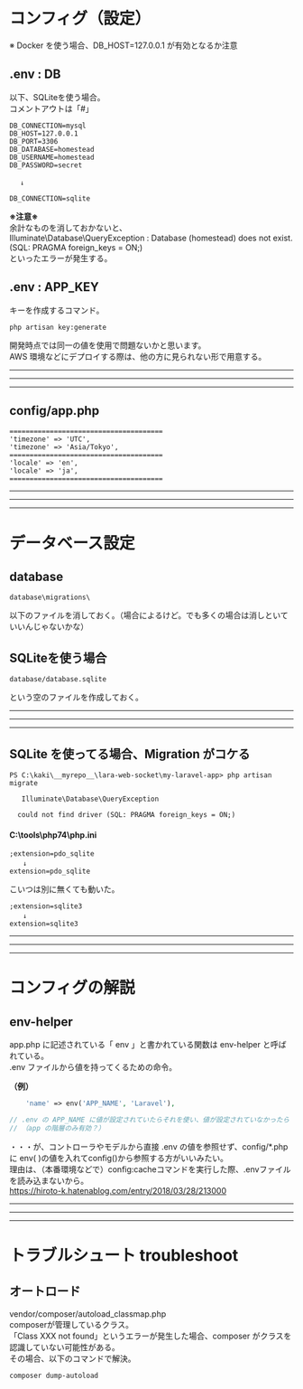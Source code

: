 # コンフィグ（設定）
※ Docker を使う場合、DB_HOST=127.0.0.1 が有効となるか注意

## .env : DB
以下、SQLiteを使う場合。  
コメントアウトは「#」
```
DB_CONNECTION=mysql
DB_HOST=127.0.0.1
DB_PORT=3306
DB_DATABASE=homestead
DB_USERNAME=homestead
DB_PASSWORD=secret

　 ↓

DB_CONNECTION=sqlite
```
**※注意※**  
余計なものを消しておかないと、  
Illuminate\Database\QueryException  : Database (homestead) does not exist. (SQL: PRAGMA foreign_keys = ON;)  
といったエラーが発生する。  


## .env : APP_KEY
キーを作成するコマンド。
```
php artisan key:generate
```
開発時点では同一の値を使用で問題ないかと思います。  
AWS 環境などにデプロイする際は、他の方に見られない形で用意する。  


_____________________________________________________________________________
_____________________________________________________________________________
_____________________________________________________________________________
## config/app.php
```
======================================
'timezone' => 'UTC',
'timezone' => 'Asia/Tokyo',
======================================
'locale' => 'en',
'locale' => 'ja',
======================================
```

_____________________________________________________________________________
_____________________________________________________________________________
_____________________________________________________________________________
# データベース設定

## database
```
database\migrations\
```
以下のファイルを消しておく。（場合によるけど。でも多くの場合は消しといていいんじゃないかな）  

## SQLiteを使う場合
```
database/database.sqlite
```
という空のファイルを作成しておく。  

_____________________________________________________________________________
_____________________________________________________________________________
_____________________________________________________________________________
## SQLite を使ってる場合、Migration がコケる
```
PS C:\kaki\__myrepo__\lara-web-socket\my-laravel-app> php artisan migrate

   Illuminate\Database\QueryException 

  could not find driver (SQL: PRAGMA foreign_keys = ON;)
```

#### C:\tools\php74\php.ini
```
;extension=pdo_sqlite
　　↓
extension=pdo_sqlite
```

こいつは別に無くても動いた。
```
;extension=sqlite3
　　↓
extension=sqlite3
```


_____________________________________________________________________________
_____________________________________________________________________________
_____________________________________________________________________________
# コンフィグの解説

## env-helper
app.php に記述されている「 env 」と書かれている関数は env-helper と呼ばれている。  
.env ファイルから値を持ってくるための命令。  

**（例）**  
```php
    'name' => env('APP_NAME', 'Laravel'),

// .env の APP_NAME に値が設定されていたらそれを使い、値が設定されていなかったら Laravel を使う、という意味。  
// （app の階層のみ有効？）  
```

・・・が、コントローラやモデルから直接 .env の値を参照せず、config/*.php に env( )の値を入れてconfig()から参照する方がいいみたい。  
理由は、（本番環境などで）config:cacheコマンドを実行した際、.envファイルを読み込まないから。  
https://hiroto-k.hatenablog.com/entry/2018/03/28/213000


_____________________________________________________________________________
_____________________________________________________________________________
_____________________________________________________________________________
# トラブルシュート  troubleshoot

## オートロード
vendor/composer/autoload_classmap.php  
composerが管理しているクラス。  
「Class XXX not found」というエラーが発生した場合、composer がクラスを認識していない可能性がある。  
その場合、以下のコマンドで解決。  
```
composer dump-autoload
```
